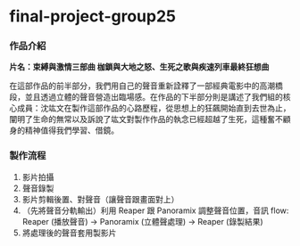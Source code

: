 # final-project-group25
### 作品介紹
**片名：束縛與激情三部曲 枷鎖與大地之怒、生死之歌與疾速列車最終狂想曲**

在這部作品的前半部分，我們用自己的聲音重新詮釋了一部經典電影中的高潮橋段，並且透過立體的聲音營造出臨場感。在作品的下半部分則是講述了我們組的核心成員：沈竑文在製作這部作品的心路歷程，從思想上的狂飆開始直到去世為止，闡明了生命的無常以及訴說了竑文對製作作品的執念已經超越了生死，這種奮不顧身的精神值得我們學習、借鏡。
### 製作流程
1. 影片拍攝
2. 聲音錄製
3. 影片剪輯後置、對聲音（讓聲音跟畫面對上）
4. （先將聲音分軌輸出）利用 Reaper 跟 Panoramix 調整聲音位置，音訊 flow: Reaper (播放聲音) -> Panoramix (立體聲處理) -> Reaper (錄製結果)
5. 將處理後的聲音套用製影片